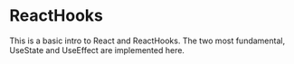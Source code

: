 # ReactHooks
This is a basic intro to React and ReactHooks. 
The two most fundamental, UseState and UseEffect are implemented here. 

